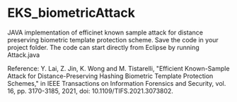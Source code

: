# EKS_biometricAttack

JAVA implementation of efficinet known sample attack for distance preserving biometric template protection scheme.
Save the code in your project folder. The code can start directly from Eclipse by running Attack.java

Reference:
Y. Lai, Z. Jin, K. Wong and M. Tistarelli, "Efficient Known-Sample Attack for Distance-Preserving Hashing Biometric Template Protection Schemes," 
in IEEE Transactions on Information Forensics and Security, vol. 16, pp. 3170-3185, 2021, doi: 10.1109/TIFS.2021.3073802.
